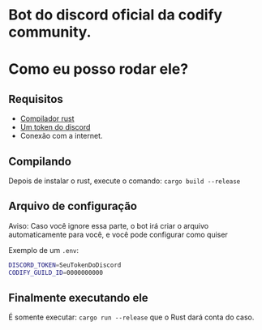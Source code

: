 # Bot do discord oficial da codify community.

# Como eu posso rodar ele?

## Requisitos
- [Compilador rust](https://www.rust-lang.org/)
- [Um token do discord](https://discord.com/developers/applications)
- Conexão com a internet.

## Compilando
Depois de instalar o rust, execute o comando: `cargo build --release`

## Arquivo de configuração
Aviso: Caso você ignore essa parte, o bot irá criar o arquivo automaticamente para você, e você pode configurar como quiser

Exemplo de um `.env`:
```sh
DISCORD_TOKEN=SeuTokenDoDiscord
CODIFY_GUILD_ID=0000000000
```

## Finalmente executando ele
É somente executar: `cargo run --release` que o Rust dará conta do caso.


